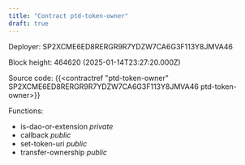 ```yaml
---
title: "Contract ptd-token-owner"
draft: true
---
```

Deployer: SP2XCME6ED8RERGR9R7YDZW7CA6G3F113Y8JMVA46


 



Block height: 464620 (2025-01-14T23:27:20.000Z)

Source code: {{<contractref "ptd-token-owner" SP2XCME6ED8RERGR9R7YDZW7CA6G3F113Y8JMVA46 ptd-token-owner>}}

Functions:

* is-dao-or-extension _private_
* callback _public_
* set-token-uri _public_
* transfer-ownership _public_
